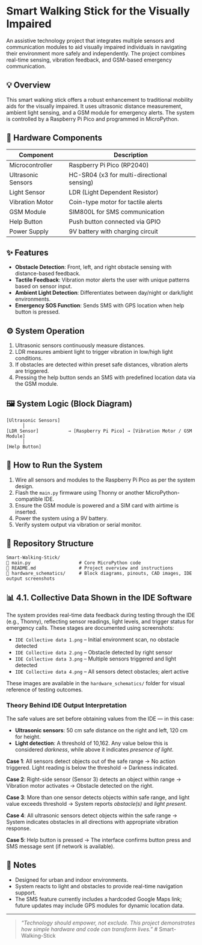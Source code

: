# Smart Walking Stick for the Visually Impaired

An assistive technology project that integrates multiple sensors and communication modules to aid visually impaired individuals in navigating their environment more safely and independently. The project combines real-time sensing, vibration feedback, and GSM-based emergency communication.

## 💡 Overview

This smart walking stick offers a robust enhancement to traditional mobility aids for the visually impaired. It uses ultrasonic distance measurement, ambient light sensing, and a GSM module for emergency alerts. The system is controlled by a Raspberry Pi Pico and programmed in MicroPython.

## 🔧 Hardware Components

| Component          | Description                                |
| ------------------ | ------------------------------------------ |
| Microcontroller    | Raspberry Pi Pico (RP2040)                 |
| Ultrasonic Sensors | HC-SR04 (x3 for multi-directional sensing) |
| Light Sensor       | LDR (Light Dependent Resistor)             |
| Vibration Motor    | Coin-type motor for tactile alerts         |
| GSM Module         | SIM800L for SMS communication              |
| Help Button        | Push button connected via GPIO             |
| Power Supply       | 9V battery with charging circuit           |

## ✨ Features

* **Obstacle Detection**: Front, left, and right obstacle sensing with distance-based feedback.
* **Tactile Feedback**: Vibration motor alerts the user with unique patterns based on sensor input.
* **Ambient Light Detection**: Differentiates between day/night or dark/light environments.
* **Emergency SOS Function**: Sends SMS with GPS location when help button is pressed.

## ⚙️ System Operation

1. Ultrasonic sensors continuously measure distances.
2. LDR measures ambient light to trigger vibration in low/high light conditions.
3. If obstacles are detected within preset safe distances, vibration alerts are triggered.
4. Pressing the help button sends an SMS with predefined location data via the GSM module.

## 🖼️ System Logic (Block Diagram)

```
[Ultrasonic Sensors]   
      │
[LDR Sensor]           → [Raspberry Pi Pico] → [Vibration Motor / GSM Module]
      │
[Help Button]         
```

## 🧪 How to Run the System

1. Wire all sensors and modules to the Raspberry Pi Pico as per the system design.
2. Flash the `main.py` firmware using Thonny or another MicroPython-compatible IDE.
3. Ensure the GSM module is powered and a SIM card with airtime is inserted.
4. Power the system using a 9V battery.
5. Verify system output via vibration or serial monitor.

## 📁 Repository Structure

```
Smart-Walking-Stick/
🔹 main.py                  # Core MicroPython code
🔹 README.md                # Project overview and instructions
🔹 hardware_schematics/     # Block diagrams, pinouts, CAD images, IDE output screenshots
```

## 📊 4.1. Collective Data Shown in the IDE Software

The system provides real-time data feedback during testing through the IDE (e.g., Thonny), reflecting sensor readings, light levels, and trigger status for emergency calls. These stages are documented using screenshots:

* `IDE Collective data 1.png` – Initial environment scan, no obstacle detected
* `IDE Collective data 2.png` – Obstacle detected by right sensor
* `IDE Collective data 3.png` – Multiple sensors triggered and light detected
* `IDE Collective data 4.png` – All sensors detect obstacles; alert active

These images are available in the `hardware_schematics/` folder for visual reference of testing outcomes.

### Theory Behind IDE Output Interpretation

The safe values are set before obtaining values from the IDE — in this case:

* **Ultrasonic sensors**: 50 cm safe distance on the right and left, 120 cm for height.
* **Light detection**: A threshold of 10,162. Any value below this is considered *darkness*, while above it indicates *presence of light*.

**Case 1**: All sensors detect objects out of the safe range → No action triggered. Light reading is below the threshold → Darkness indicated.

**Case 2**: Right-side sensor (Sensor 3) detects an object within range → Vibration motor activates → Obstacle detected on the right.

**Case 3**: More than one sensor detects objects within safe range, and light value exceeds threshold → System reports *obstacle(s)* and *light present*.

**Case 4**: All ultrasonic sensors detect objects within the safe range → System indicates obstacles in all directions with appropriate vibration response.

**Case 5**: Help button is pressed → The interface confirms button press and SMS message sent (if network is available).

## 📄 Notes

* Designed for urban and indoor environments.
* System reacts to light and obstacles to provide real-time navigation support.
* The SMS feature currently includes a hardcoded Google Maps link; future updates may include GPS modules for dynamic location data.

---

> *“Technology should empower, not exclude. This project demonstrates how simple hardware and code can transform lives.”*
#   S m a r t - W a l k i n g - S t i c k  
 